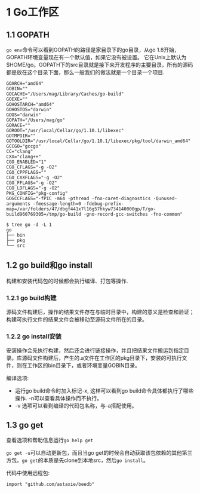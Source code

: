 # 1 Go工作区

## 1.1 GOPATH 
`go env`命令可以看到GOPATH的路径是家目录下的go目录，从go 1.8开始，GOPATH环境变量现在有一个默认值，如果它没有被设置。 它在Unix上默认为$HOME/go。GOPATH下的src目录就是接下来开发程序的主要目录，所有的源码都是放在这个目录下面，那么一般我们的做法就是一个目录一个项目.
```
GOARCH="amd64"
GOBIN=""
GOCACHE="/Users/mag/Library/Caches/go-build"
GOEXE=""
GOHOSTARCH="amd64"
GOHOSTOS="darwin"
GOOS="darwin"
GOPATH="/Users/mag/go"
GORACE=""
GOROOT="/usr/local/Cellar/go/1.10.1/libexec"
GOTMPDIR=""
GOTOOLDIR="/usr/local/Cellar/go/1.10.1/libexec/pkg/tool/darwin_amd64"
GCCGO="gccgo"
CC="clang"
CXX="clang++"
CGO_ENABLED="1"
CGO_CFLAGS="-g -O2"
CGO_CPPFLAGS=""
CGO_CXXFLAGS="-g -O2"
CGO_FFLAGS="-g -O2"
CGO_LDFLAGS="-g -O2"
PKG_CONFIG="pkg-config"
GOGCCFLAGS="-fPIC -m64 -pthread -fno-caret-diagnostics -Qunused-arguments -fmessage-length=0 -fdebug-prefix-map=/var/folders/47/dbgf441x7l16g57hkyw734140000gp/T/go-build960769305=/tmp/go-build -gno-record-gcc-switches -fno-common"
```

```
$ tree go -d -L 1                                                                                                                                                                                                
go
├── bin
├── pkg
└── src
```

## 1.2 go build和go install
构建和安装代码包的时候都会执行编译、打包等操作.

### 1.2.1 go build构建
源码文件构建后，操作的结果文件存在与临时目录中，构建的意义是检查和验证； 构建可执行文件的结果文件会被移动至源码文件所在的目录。

### 1.2.2 go install安装
安装操作会先执行构建，然后还会进行链接操作，并且把结果文件搬运到指定目录。库源码文件构建后，产生的.a文件在工作区的pkg目录下，安装的可执行文件，则在工作区的bin目录下，或者环境变量GOBIN目录。

编译选项:
- 运行go build命令时加入标记-x, 这样可以看到go build命令具体都执行了哪些操作. -n可以查看具体操作而不执行。
- -v 选项可以看到编译的代码包名称，与-a搭配使用。

## 1.3 go get
查看选项和帮助信息运行`go help get`

`go get -u`可以自动更新包，而且当go get的时候会自动获取该包依赖的其他第三方包。`go get`的本质是先clone到本地src，然后`go install`。

代码中使用远程包:
```
import "github.com/astaxie/beedb"
```

